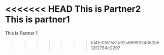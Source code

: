 <<<<<<< HEAD
This is Partner2
This is partner1
=======
This is Partner 1
>>>>>>> bf41e0f61581b92a8699074350b512f2784c0297
